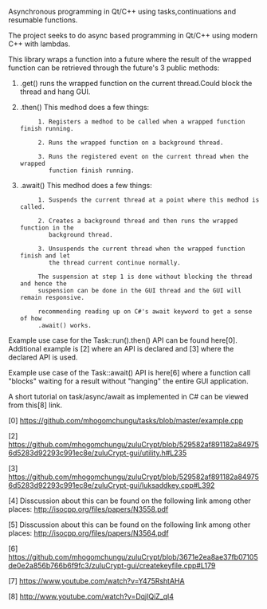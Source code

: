 

Asynchronous programming in Qt/C++ using tasks,continuations and resumable functions.

The project seeks to do async based programming in Qt/C++ using modern C++ with lambdas.

This library wraps a function into a future where the result of the wrapped function
can be retrieved through the future's 3 public methods:

1. .get()  runs the wrapped function on the current thread.Could block the thread and hang GUI.

2. .then() This medhod does a few things:

            1. Registers a medhod to be called when a wrapped function finish running.

            2. Runs the wrapped function on a background thread.

            3. Runs the registered event on the current thread when the wrapped
               function finish running.

3. .await() This medhod does a few things:

            1. Suspends the current thread at a point where this medhod is called.

            2. Creates a background thread and then runs the wrapped function in the
               background thread.

            3. Unsuspends the current thread when the wrapped function finish and let
               the thread current continue normally.

            The suspension at step 1 is done without blocking the thread and hence the
            suspension can be done in the GUI thread and the GUI will remain responsive.

            recommending reading up on C#'s await keyword to get a sense of how
            .await() works.


Example use case for the Task::run().then() API can be found here[0]. Additional example is [2] where an API is
declared and [3] where the declared API is used.

Example use case of the Task::await() API is here[6] where a function call "blocks" waiting for a result without "hanging" the entire GUI application.

A short tutorial on task/async/await as implemented in C# can be viewed from this[8] link.

[0] https://github.com/mhogomchungu/tasks/blob/master/example.cpp

[2] https://github.com/mhogomchungu/zuluCrypt/blob/529582af891182a849756d5283d92293c991ec8e/zuluCrypt-gui/utility.h#L235

[3] https://github.com/mhogomchungu/zuluCrypt/blob/529582af891182a849756d5283d92293c991ec8e/zuluCrypt-gui/luksaddkey.cpp#L392

[4] Disscussion about this can be found on the following link among other places: http://isocpp.org/files/papers/N3558.pdf

[5] Disscussion about this can be found on the following link among other places: http://isocpp.org/files/papers/N3564.pdf

[6] https://github.com/mhogomchungu/zuluCrypt/blob/3671e2ea8ae37fb07105de0e2a856b766b6f9fc3/zuluCrypt-gui/createkeyfile.cpp#L179

[7] https://www.youtube.com/watch?v=Y475RshtAHA

[8] http://www.youtube.com/watch?v=DqjIQiZ_ql4
